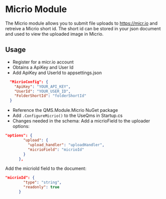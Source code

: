 # Micrio Module
The Micrio module allows you to submit file uploads to https://micr.io and retreive a Micrio short id. The short id can be stored in your json document and used to view the uploaded image in Micrio.

## Usage
- Register for a micr.io account
- Obtains a ApiKey and User Id
- Add ApiKey and UserId to appsettings.json

```json
  "MicrioConfig": {
    "ApiKey": "YOUR_API_KEY",
    "UserId": "YOUR_USER_ID",
    "FolderShortId": "folderShortId"
  }
```

- Reference the QMS.Module.Micrio NuGet package
- Add `.ConfigureMicrio()` to the UseQms in Startup.cs
- Changes needed in the schema:
Add a micrioField to the uploader options:
```json
"options": {
        "upload": {
          "upload_handler": "uploadHandler",
          "micrioField": "micrioId"
        }
      },
```
Add the micrioId field to the document:
```json
"micrioId": {
        "type": "string",
        "readonly": true
      }
```
